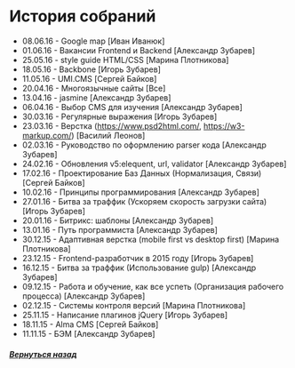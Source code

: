 # История собраний
- 08.06.16 - Google map [Иван Иванюк]
- 01.06.16 - Вакансии Frontend и Backend [Александр Зубарев]
- 25.05.16 - style guide HTML/CSS [Марина Плотникова]
- 18.05.16 - Backbone [Игорь Зубарев]
- 11.05.16 - UMI.CMS [Сергей Байков]
- 20.04.16 - Многоязычные сайты [Все]  
- 13.04.16 - jasmine [Александр Зубарев]
- 06.04.16 - Выбор CMS для изучения [Александр Зубарев]
- 30.03.16 - Регулярные выражения [Игорь Зубарев]
- 23.03.16 - Верстка (https://www.psd2html.com/, https://w3-markup.com/) [Василий Леонов] 
- 02.03.16 - Руководство по оформлению parser кода [Александр Зубарев]
- 24.02.16 - Обновления v5:elequent, url, validator [Александр Зубарев]
- 17.02.16 - Проектирование Баз Данных (Нормализация, Связи) [Сергей Байков]
- 10.02.16 - Принципы программирования [Александр Зубарев]
- 27.01.16 - Битва за траффик (Ускоряем скорость загрузки сайта) [Игорь Зубарев]
- 20.01.16 - Битрикс: шаблоны [Александр Зубарев]
- 13.01.16 - Путь программиста [Александр Зубарев]
- 30.12.15 - Aдаптивная верстка (mobile first vs desktop first) [Марина Плотникова]
- 23.12.15 - Frontend-разработчик в 2015 году [Игорь Зубарев]
- 16.12.15 - Битва за траффик (Использование gulp) [Александр Зубарев]
- 09.12.15 - Работа и обучение, как все успеть (Организация рабочего процесса) [Александр Зубарев]
- 02.12.15 - Cистемы контроля версий [Марина Плотникова]
- 25.11.15 - Написание плагинов jQuery [Игорь Зубарев]
- 18.11.15 - Alma CMS [Сергей Байков]
- 11.11.15 - БЭМ [Александр Зубарев]

##### [Вернуться назад](README.md)
